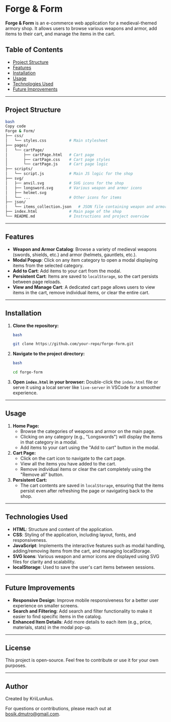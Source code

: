 
# Forge & Form

**Forge & Form** is an e-commerce web application for a medieval-themed armory shop. It allows users to browse various weapons and armor, add items to their cart, and manage the items in the cart.

## Table of Contents

- [Project Structure](https://www.notion.so/10a3da7567f280559b2ff0f99f54c03c?pvs=21)
- [Features](https://www.notion.so/10a3da7567f280559b2ff0f99f54c03c?pvs=21)
- [Installation](https://www.notion.so/10a3da7567f280559b2ff0f99f54c03c?pvs=21)
- [Usage](https://www.notion.so/10a3da7567f280559b2ff0f99f54c03c?pvs=21)
- [Technologies Used](https://www.notion.so/10a3da7567f280559b2ff0f99f54c03c?pvs=21)
- [Future Improvements](https://www.notion.so/10a3da7567f280559b2ff0f99f54c03c?pvs=21)

---

## Project Structure

```bash
bash
Copy code
Forge & Form/
├── css/
│   └── styles.css          # Main stylesheet
├── pages/
│   └── cartPage/
│       ├── cartPage.html   # Cart page
│       ├── cartPage.css    # Cart page styles
│       └── cartPage.js     # Cart page logic
├── scripts/
│   └── script.js           # Main JS logic for the shop
├── svg/
│   ├── anvil.svg           # SVG icons for the shop
│   ├── longsword.svg       # Various weapon and armor icons
│   ├── helmet.svg
│   └── ...                 # Other icons for items
├── json/
│   └── items_collection.json   # JSON file containing weapon and armor items
├── index.html              # Main page of the shop
└── README.md               # Instructions and project overview

```

---

## Features

- **Weapon and Armor Catalog**: Browse a variety of medieval weapons (swords, shields, etc.) and armor (helmets, gauntlets, etc.).
- **Modal Popup**: Click on any item category to open a modal displaying items from the selected category.
- **Add to Cart**: Add items to your cart from the modal.
- **Persistent Cart**: Items are saved to `localStorage`, so the cart persists between page reloads.
- **View and Manage Cart**: A dedicated cart page allows users to view items in the cart, remove individual items, or clear the entire cart.

---

## Installation

1. **Clone the repository:**
    
    ```bash
    bash
    
    git clone https://github.com/your-repo/forge-form.git
    
    ```
    
2. **Navigate to the project directory:**
    
    ```bash
    bash
    
    cd forge-form
    
    ```
    
3. **Open `index.html` in your browser:**
Double-click the `index.html` file or serve it using a local server like `live-server` in VSCode for a smoother experience.

---

## Usage

1. **Home Page:**
    - Browse the categories of weapons and armor on the main page.
    - Clicking on any category (e.g., "Longswords") will display the items in that category in a modal.
    - Add items to your cart using the "Add to cart" button in the modal.
2. **Cart Page:**
    - Click on the cart icon to navigate to the cart page.
    - View all the items you have added to the cart.
    - Remove individual items or clear the cart completely using the "Remove all" button.
3. **Persistent Cart:**
    - The cart contents are saved in `localStorage`, ensuring that the items persist even after refreshing the page or navigating back to the shop.

---

## Technologies Used

- **HTML**: Structure and content of the application.
- **CSS**: Styling of the application, including layout, fonts, and responsiveness.
- **JavaScript**: Implements the interactive features such as modal handling, adding/removing items from the cart, and managing localStorage.
- **SVG Icons**: Various weapon and armor icons are displayed using SVG files for clarity and scalability.
- **localStorage**: Used to save the user's cart items between sessions.

---

## Future Improvements

- **Responsive Design**: Improve mobile responsiveness for a better user experience on smaller screens.
- **Search and Filtering**: Add search and filter functionality to make it easier to find specific items in the catalog.
- **Enhanced Item Details**: Add more details to each item (e.g., price, materials, stats) in the modal pop-up.

---

## License

This project is open-source. Feel free to contribute or use it for your own purposes.

---

## Author

Created by KriiLunAus.

For questions or contributions, please reach out at bosik.dmutro@gmail.com.
